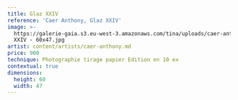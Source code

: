 ```yaml
---
title: Glaz XXIV
reference: 'Caer Anthony, Glaz XXIV'
image: >-
  https://galerie-gaia.s3.eu-west-3.amazonaws.com/tina/uploads/caer-anthony/galerie-gaia-caer-anthonyGLAZ
  XXIV - 60x47.jpg
artist: content/artists/caer-anthony.md
price: 900
technique: Photographie tirage papier Edition en 10 ex
contextual: true
dimensions:
  height: 60
  width: 47
---
```


